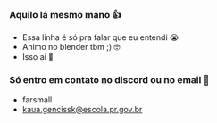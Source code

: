 ### Aquilo lá mesmo mano 👍

- Essa linha é só pra falar que eu entendi 😭
- Animo no blender tbm ;) 🤓
- Isso aí 🙊

### Só entro em contato no discord ou no email 🤖
- farsmall
- kaua.gencissk@escola.pr.gov.br
